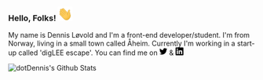 ### Hello, Folks! <img src="icons/wave.gif" width="30px">

My name is Dennis Løvold and I'm a front-end developer/student. I'm from Norway, living in a small town called Åheim.
Currently I'm working in a start-up called 'digLEE escape'. You can find me on <a href="https://twitter.com/d0tDennis"><img height="16px" src="icons/twitter.svg"></a> & <a href="https://www.linkedin.com/in/dotdennis/"><img height="16px" src="icons/linkedin.svg"></a>

![dotDennis's Github Stats](https://github-readme-stats.vercel.app/api?username=dotDennis&show_icons=true&theme=radical)

